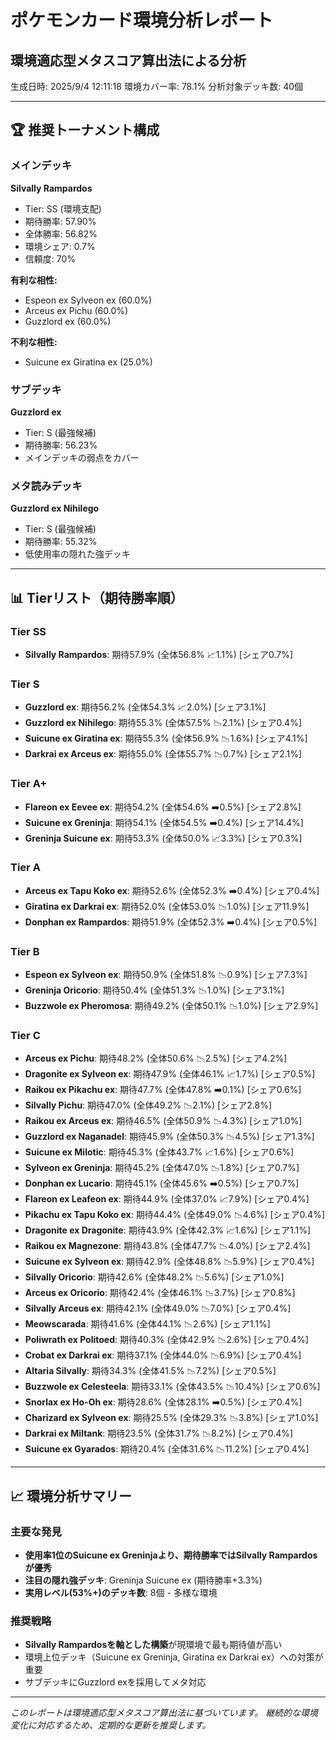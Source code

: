 # ポケモンカード環境分析レポート
## 環境適応型メタスコア算出法による分析
生成日時: 2025/9/4 12:11:18
環境カバー率: 78.1%
分析対象デッキ数: 40個

---

## 🏆 推奨トーナメント構成

### メインデッキ
**Silvally Rampardos**
- Tier: SS (環境支配)
- 期待勝率: 57.90%
- 全体勝率: 56.82%
- 環境シェア: 0.7%
- 信頼度: 70%

**有利な相性:**
- Espeon ex Sylveon ex (60.0%)
- Arceus ex Pichu (60.0%)
- Guzzlord ex (60.0%)

**不利な相性:**
- Suicune ex Giratina ex (25.0%)

### サブデッキ
**Guzzlord ex**
- Tier: S (最強候補)
- 期待勝率: 56.23%
- メインデッキの弱点をカバー

### メタ読みデッキ
**Guzzlord ex Nihilego**
- Tier: S (最強候補)
- 期待勝率: 55.32%
- 低使用率の隠れた強デッキ

---

## 📊 Tierリスト（期待勝率順）


### Tier SS
- **Silvally Rampardos**: 期待57.9% (全体56.8% 📈1.1%) [シェア0.7%]

### Tier S
- **Guzzlord ex**: 期待56.2% (全体54.3% 📈2.0%) [シェア3.1%]
- **Guzzlord ex Nihilego**: 期待55.3% (全体57.5% 📉2.1%) [シェア0.4%]
- **Suicune ex Giratina ex**: 期待55.3% (全体56.9% 📉1.6%) [シェア4.1%]
- **Darkrai ex Arceus ex**: 期待55.0% (全体55.7% 📉0.7%) [シェア2.1%]

### Tier A+
- **Flareon ex Eevee ex**: 期待54.2% (全体54.6% ➡️0.5%) [シェア2.8%]
- **Suicune ex Greninja**: 期待54.1% (全体54.5% ➡️0.4%) [シェア14.4%]
- **Greninja Suicune ex**: 期待53.3% (全体50.0% 📈3.3%) [シェア0.3%]

### Tier A
- **Arceus ex Tapu Koko ex**: 期待52.6% (全体52.3% ➡️0.4%) [シェア0.4%]
- **Giratina ex Darkrai ex**: 期待52.0% (全体53.0% 📉1.0%) [シェア11.9%]
- **Donphan ex Rampardos**: 期待51.9% (全体52.3% ➡️0.4%) [シェア0.5%]

### Tier B
- **Espeon ex Sylveon ex**: 期待50.9% (全体51.8% 📉0.9%) [シェア7.3%]
- **Greninja Oricorio**: 期待50.4% (全体51.3% 📉1.0%) [シェア3.1%]
- **Buzzwole ex Pheromosa**: 期待49.2% (全体50.1% 📉1.0%) [シェア2.9%]

### Tier C
- **Arceus ex Pichu**: 期待48.2% (全体50.6% 📉2.5%) [シェア4.2%]
- **Dragonite ex Sylveon ex**: 期待47.9% (全体46.1% 📈1.7%) [シェア0.5%]
- **Raikou ex Pikachu ex**: 期待47.7% (全体47.8% ➡️0.1%) [シェア0.6%]
- **Silvally Pichu**: 期待47.0% (全体49.2% 📉2.1%) [シェア2.8%]
- **Raikou ex Arceus ex**: 期待46.5% (全体50.9% 📉4.3%) [シェア1.0%]
- **Guzzlord ex Naganadel**: 期待45.9% (全体50.3% 📉4.5%) [シェア1.3%]
- **Suicune ex Milotic**: 期待45.3% (全体43.7% 📈1.6%) [シェア0.6%]
- **Sylveon ex Greninja**: 期待45.2% (全体47.0% 📉1.8%) [シェア0.7%]
- **Donphan ex Lucario**: 期待45.1% (全体45.6% ➡️0.5%) [シェア0.7%]
- **Flareon ex Leafeon ex**: 期待44.9% (全体37.0% 📈7.9%) [シェア0.4%]
- **Pikachu ex Tapu Koko ex**: 期待44.4% (全体49.0% 📉4.6%) [シェア0.4%]
- **Dragonite ex Dragonite**: 期待43.9% (全体42.3% 📈1.6%) [シェア1.1%]
- **Raikou ex Magnezone**: 期待43.8% (全体47.7% 📉4.0%) [シェア2.4%]
- **Suicune ex Sylveon ex**: 期待42.9% (全体48.8% 📉5.9%) [シェア0.4%]
- **Silvally Oricorio**: 期待42.6% (全体48.2% 📉5.6%) [シェア1.0%]
- **Arceus ex Oricorio**: 期待42.4% (全体46.1% 📉3.7%) [シェア0.8%]
- **Silvally Arceus ex**: 期待42.1% (全体49.0% 📉7.0%) [シェア0.4%]
- **Meowscarada**: 期待41.6% (全体44.1% 📉2.6%) [シェア1.1%]
- **Poliwrath ex Politoed**: 期待40.3% (全体42.9% 📉2.6%) [シェア0.4%]
- **Crobat ex Darkrai ex**: 期待37.1% (全体44.0% 📉6.9%) [シェア0.4%]
- **Altaria Silvally**: 期待34.3% (全体41.5% 📉7.2%) [シェア0.5%]
- **Buzzwole ex Celesteela**: 期待33.1% (全体43.5% 📉10.4%) [シェア0.6%]
- **Snorlax ex Ho-Oh ex**: 期待28.6% (全体28.1% ➡️0.5%) [シェア0.4%]
- **Charizard ex Sylveon ex**: 期待25.5% (全体29.3% 📉3.8%) [シェア1.0%]
- **Darkrai ex Miltank**: 期待23.5% (全体31.7% 📉8.2%) [シェア0.4%]
- **Suicune ex Gyarados**: 期待20.4% (全体31.6% 📉11.2%) [シェア0.4%]


---

## 📈 環境分析サマリー

### 主要な発見
- **使用率1位のSuicune ex Greninjaより、期待勝率ではSilvally Rampardosが優秀**
- **注目の隠れ強デッキ**: Greninja Suicune ex (期待勝率+3.3%)
- **実用レベル(53%+)のデッキ数**: 8個 - 多様な環境

### 推奨戦略
- **Silvally Rampardosを軸とした構築**が現環境で最も期待値が高い
- 環境上位デッキ（Suicune ex Greninja, Giratina ex Darkrai ex）への対策が重要
- サブデッキにGuzzlord exを採用してメタ対応

---

*このレポートは環境適応型メタスコア算出法に基づいています。*
*継続的な環境変化に対応するため、定期的な更新を推奨します。*
